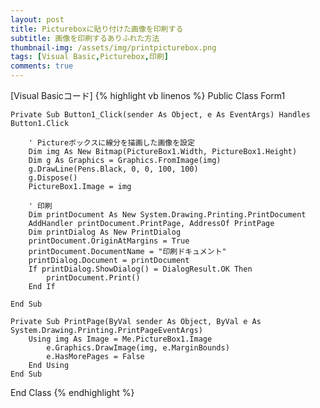 ```yaml
---
layout: post
title: Pictureboxに貼り付けた画像を印刷する
subtitle: 画像を印刷するありふれた方法
thumbnail-img: /assets/img/printpicturebox.png
tags: [Visual Basic,Picturebox,印刷]
comments: true
---
```


[Visual Basicコード]
{% highlight vb linenos %}
Public Class Form1

    Private Sub Button1_Click(sender As Object, e As EventArgs) Handles Button1.Click

        ' Pictureボックスに線分を描画した画像を設定
        Dim img As New Bitmap(PictureBox1.Width, PictureBox1.Height)
        Dim g As Graphics = Graphics.FromImage(img)
        g.DrawLine(Pens.Black, 0, 0, 100, 100)
        g.Dispose()
        PictureBox1.Image = img

        ' 印刷
        Dim printDocument As New System.Drawing.Printing.PrintDocument
        AddHandler printDocument.PrintPage, AddressOf PrintPage
        Dim printDialog As New PrintDialog
        printDocument.OriginAtMargins = True
        printDocument.DocumentName = "印刷ドキュメント"
        printDialog.Document = printDocument
        If printDialog.ShowDialog() = DialogResult.OK Then
            printDocument.Print()
        End If

    End Sub

    Private Sub PrintPage(ByVal sender As Object, ByVal e As System.Drawing.Printing.PrintPageEventArgs)
        Using img As Image = Me.PictureBox1.Image
            e.Graphics.DrawImage(img, e.MarginBounds)
            e.HasMorePages = False
        End Using
    End Sub

End Class
{% endhighlight %}
